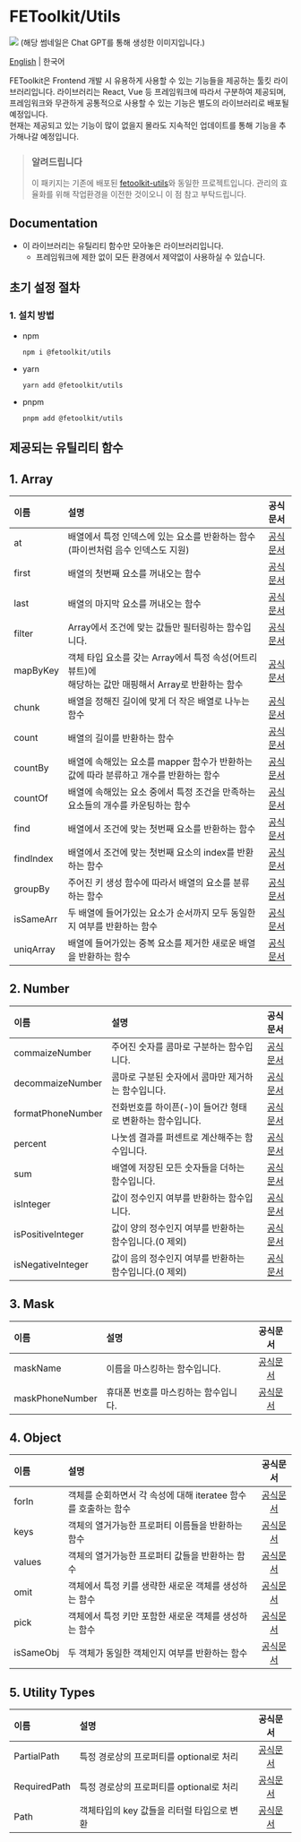 # FEToolkit/Utils

![](https://fejumvuajiwc28287693.gcdn.ntruss.com/fetoolkit/fetoolkit_thumbnail.png)
(해당 썸네일은 Chat GPT를 통해 생성한 이미지입니다.)

[English](https://github.com/minwoo129/fetoolkit/tree/master/packages/utils/README.md) | 한국어

FEToolkit은 Frontend 개발 시 유용하게 사용할 수 있는 기능들을 제공하는 툴킷 라이브러리입니다. 라이브러리는 React, Vue 등 프레임워크에 따라서 구분하여 제공되며, 프레임워크와 무관하게 공통적으로 사용할 수 있는 기능은 별도의 라이브러리로 배포될 예정입니다.  
현재는 제공되고 있는 기능이 많이 없을지 몰라도 지속적인 업데이트를 통해 기능을 추가해나갈 예정입니다.

> ### 알려드립니다
>
> 이 패키지는 기존에 배포된 [fetoolkit-utils](https://github.com/minwoo129/fetoolkit-utils)와 동일한 프로젝트입니다. 관리의 효율화를 위해 작업환경을 이전한 것이오니 이 점 참고 부탁드립니다.

## Documentation

- 이 라이브러리는 유틸리티 함수만 모아놓은 라이브러리입니다.
  - 프레임워크에 제한 없이 모든 환경에서 제약없이 사용하실 수 있습니다.

## 초기 설정 절차

### 1. 설치 방법

- npm
  ```
  npm i @fetoolkit/utils
  ```
- yarn
  ```
  yarn add @fetoolkit/utils
  ```
- pnpm
  ```
  pnpm add @fetoolkit/utils
  ```

## 제공되는 유틸리티 함수

## 1. Array

| 이름      | 설명                                                                                                     |                 공식문서                 |
| :-------- | :------------------------------------------------------------------------------------------------------- | :--------------------------------------: |
| at        | 배열에서 특정 인덱스에 있는 요소를 반환하는 함수<br> (파이썬처럼 음수 인덱스도 지원)                     |    [공식문서](./docs/ko/array_at.md)     |
| first     | 배열의 첫번째 요소를 꺼내오는 함수                                                                       |   [공식문서](./docs/ko/array_first.md)   |
| last      | 배열의 마지막 요소를 꺼내오는 함수                                                                       |   [공식문서](./docs/ko/array_last.md)    |
| filter    | Array에서 조건에 맞는 값들만 필터링하는 함수입니다.                                                      |  [공식문서](./docs/ko/array_filter.md)   |
| mapByKey  | 객체 타입 요소를 갖는 Array에서 특정 속성(어트리뷰트)에 <br>해당하는 값만 매핑해서 Array로 반환하는 함수 | [공식문서](./docs/ko/array_mapbykey.md)  |
| chunk     | 배열을 정해진 길이에 맞게 더 작은 배열로 나누는 함수                                                     |   [공식문서](./docs/ko/array_chunk.md)   |
| count     | 배열의 길이를 반환하는 함수                                                                              |   [공식문서](./docs/ko/array_count.md)   |
| countBy   | 배열에 속해있는 요소를 mapper 함수가 반환하는 값에 따라 분류하고 개수를 반환하는 함수                    |  [공식문서](./docs/ko/array_countby.md)  |
| countOf   | 배열에 속해있는 요소 중에서 특정 조건을 만족하는 요소들의 개수를 카운팅하는 함수                         |  [공식문서](./docs/ko/array_countof.md)  |
| find      | 배열에서 조건에 맞는 첫번째 요소를 반환하는 함수                                                         |   [공식문서](./docs/ko/array_find.md)    |
| findIndex | 배열에서 조건에 맞는 첫번째 요소의 index를 반환하는 함수                                                 | [공식문서](./docs/ko/array_findindex.md) |
| groupBy   | 주어진 키 생성 함수에 따라서 배열의 요소를 분류하는 함수                                                 |  [공식문서](./docs/ko/array_groupby.md)  |
| isSameArr | 두 배열에 들어가있는 요소가 순서까지 모두 동일한지 여부를 반환하는 함수                                  | [공식문서](./docs/ko/array_issamearr.md) |
| uniqArray | 배열에 들어가있는 중복 요소를 제거한 새로운 배열을 반환하는 함수                                         | [공식문서](./docs/ko/array_uniqarray.md) |

## 2. Number

| 이름              | 설명                                                      |                     공식문서                      |
| :---------------- | :-------------------------------------------------------- | :-----------------------------------------------: |
| commaizeNumber    | 주어진 숫자를 콤마로 구분하는 함수입니다.                 |  [공식문서](./docs/ko/number_commaizenumber.md)   |
| decommaizeNumber  | 콤마로 구분된 숫자에서 콤마만 제거하는 함수입니다.        | [공식문서](./docs/ko/number_decommaizenumber.md)  |
| formatPhoneNumber | 전화번호를 하이픈(-)이 들어간 형태로 변환하는 함수입니다. | [공식문서](./docs/ko/number_formatphonenumber.md) |
| percent           | 나눗셈 결과를 퍼센트로 계산해주는 함수입니다.             |      [공식문서](./docs/ko/number_percent.md)      |
| sum               | 배열에 저장된 모든 숫자들을 더하는 함수입니다.            |        [공식문서](./docs/ko/number_sum.md)        |
| isInteger         | 값이 정수인지 여부를 반환하는 함수입니다.                 |     [공식문서](./docs/ko/number_isinteger.md)     |
| isPositiveInteger | 값이 양의 정수인지 여부를 반환하는 함수입니다.(0 제외)    | [공식문서](./docs/ko/number_ispositiveinteger.md) |
| isNegativeInteger | 값이 음의 정수인지 여부를 반환하는 함수입니다.(0 제외)    | [공식문서](./docs/ko/number_isnegativeinteger.md) |

## 3. Mask

| 이름            | 설명                                 |        공식문서        |
| :-------------- | :----------------------------------- | :--------------------: |
| maskName        | 이름을 마스킹하는 함수입니다.        | [공식문서](./docs/ko/) |
| maskPhoneNumber | 휴대폰 번호를 마스킹하는 함수입니다. | [공식문서](./docs/ko/) |

## 4. Object

| 이름      | 설명                                                           |        공식문서        |
| :-------- | :------------------------------------------------------------- | :--------------------: |
| forIn     | 객체를 순회하면서 각 속성에 대해 iteratee 함수를 호출하는 함수 | [공식문서](./docs/ko/) |
| keys      | 객체의 열거가능한 프로퍼티 이름들을 반환하는 함수              | [공식문서](./docs/ko/) |
| values    | 객체의 열거가능한 프로퍼티 값들을 반환하는 함수                | [공식문서](./docs/ko/) |
| omit      | 객체에서 특정 키를 생략한 새로운 객체를 생성하는 함수          | [공식문서](./docs/ko/) |
| pick      | 객체에서 특정 키만 포함한 새로운 객체를 생성하는 함수          | [공식문서](./docs/ko/) |
| isSameObj | 두 객체가 동일한 객체인지 여부를 반환하는 함수                 | [공식문서](./docs/ko/) |

## 5. Utility Types

| 이름         | 설명                                       |        공식문서        |
| :----------- | :----------------------------------------- | :--------------------: |
| PartialPath  | 특정 경로상의 프로퍼티를 optional로 처리   | [공식문서](./docs/ko/) |
| RequiredPath | 특정 경로상의 프로퍼티를 optional로 처리   | [공식문서](./docs/ko/) |
| Path         | 객체타입의 key 값들을 리터럴 타입으로 변환 | [공식문서](./docs/ko/) |
